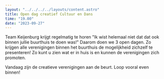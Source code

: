 ```yaml
---
layout: "../../../../layouts/content.astro"
title: Open dag creatief Cultuur en Dans
time: "19.00"
date: "2023-09-27"
---
```


Team Keijenburg krijgt regelmatig te horen "Ik wist helemaal niet dat dat ook binnen jullie buurthuis te doen was!"
Daarom doen we 3 open dagen. Zo krijgen alle verenigingen binnen het buurthuis de mogelijkheid zichzelf te presenteren!
Zo kunt u zien wat er in huis is en kunnen de verenigingen zich promoten.

Vandaag zijn de creatieve verenigingen aan de beurt.
Loop vooral even binnen!
